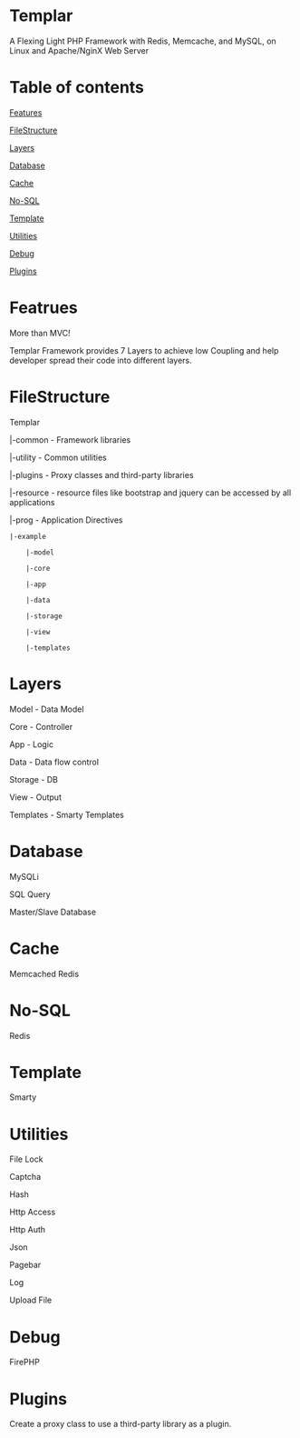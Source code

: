Templar
=======

A Flexing Light PHP Framework with Redis, Memcache, and MySQL, on Linux and Apache/NginX Web Server

Table of contents
=======
[Features](#featrues)

[FileStructure](#filestructure)

[Layers](#layers)

[Database](#database)

[Cache](#cache)

[No-SQL](#no-sql)

[Template](#template)

[Utilities](#utilities)

[Debug](#debug)

[Plugins](#plugins)


Featrues
======
More than MVC!

Templar Framework provides 7 Layers to achieve low Coupling and help developer spread their code into different layers.




FileStructure
======
Templar

|-common   - Framework libraries

|-utility  - Common utilities

|-plugins  - Proxy classes and third-party libraries

|-resource - resource files like bootstrap and jquery can be accessed by all applications

|-prog     - Application Directives

	|-example
	
		|-model
		
		|-core
		
		|-app
		
		|-data
		
		|-storage 
		
		|-view
		
		|-templates

Layers
======
Model     - Data Model

Core      - Controller

App       - Logic

Data      - Data flow control

Storage   - DB 

View      - Output

Templates - Smarty Templates


Database
======
MySQLi

SQL Query

Master/Slave Database



Cache
======
Memcached
Redis


No-SQL
======
Redis


Template
======
Smarty



Utilities
======
File Lock


Captcha


Hash


Http Access


Http Auth


Json


Pagebar


Log


Upload File


Debug
======
FirePHP


Plugins
======
Create a proxy class to use a third-party library as a plugin.

